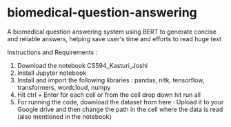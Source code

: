 # biomedical-question-answering
A biomedical question answering system using BERT to generate concise and reliable answers, helping save user's time and efforts to read huge text

Instructions and Requirements :

1. Download the notebook CS594_Kasturi_Joshi
2. Install Jupyter notebook
3. Install and import the following libraries : 
pandas, nltk, tensorflow, transformers, wordcloud, numpy 
4. Hit ctrl + Enter for each cell or from the cell drop down hit run all 
5. For running the code, download the dataset from here :
Upload it to your Google drive and then change the path in the cell where the data is read (also mentioned in the notebook)
